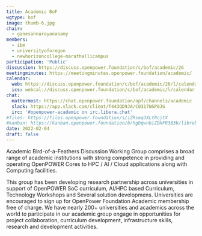 ```yaml
---
title: Academic BoF
wgtype: bof
image: thumb-6.jpg
chair:
  - ganesannarayanasamy
members:
  - ibm
  - universityoforegon
  - newhorizoncollege-marathallicampus
participation: 'Public'
discussion: https://discuss.openpower.foundation/c/bof/academic/26
meetingminutes: https://meetingminutes.openpower.foundation/academic/
calendar:
  web: https://discuss.openpower.foundation/c/bof/academic/26/l/calendar
  ics: webcal://discuss.openpower.foundation/c/bof/academic/l/calendar.ics
chat:
  mattermost: https://chat.openpower.foundation/opf/channels/academic
  slack: https://app.slack.com/client/T443QD9JA/C0317NSP0JG
  irc: '#openpower-academic on irc.libera.chat'
#files: https://files.openpower.foundation/s/iZRseq3XLtRcjtX
#kanban: https://kanban.openpower.foundation/b/hgDqwnbiZDHFR3B3b/librebmc
date: 2022-02-04
draft: false
---
```


Academic Bird-of-a-Feathers Discussion Working Group comprises a broad range of academic institutions with strong competence in providing and
operating OpenPOWER Cores to HPC / AI / Cloud applications along with Computing facilities.  

This group has been developing research partnership across universities in support of OpenPOWER SoC curriculum,
AI/HPC based Curriculum, Technology Workshops and Several solution developmens. Universities are encouraged
to sign up for OpenPower Foundation Academic membership free of charge.
We have  nearly 200+ universities and academics across the world to participate in our academic group engage
in opportunities for project collaboration, curriculum development, infrastructure skills, research and development activities.  
